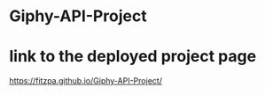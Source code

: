 # Giphy-API-Project

# link to the deployed project page
https://fitzpa.github.io/Giphy-API-Project/
